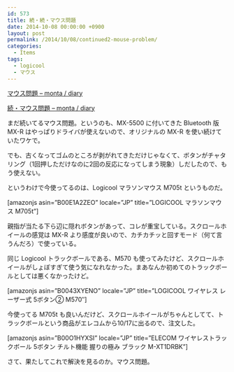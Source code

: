 ```yaml
---
id: 573
title: 続・続・マウス問題
date: 2014-10-08 00:00:00 +0900
layout: post
permalink: /2014/10/08/continued2-mouse-problem/
categories:
  - Items
tags:
  - logicool
  - マウス
---
```

[マウス問題 &#8211; monta / diary](http://monta.ampomtan.com/1319)
  
[続・マウス問題 &#8211; monta / diary](http://monta.ampomtan.com/1611)

まだ続いてるマウス問題。というのも、MX-5500 に付いてきた Bluetooth 版 MX-R はやっぱりドライバが使えないので、オリジナルの MX-R を使い続けていたワケで。
  
でも、古くなってゴムのところが剥がれてきただけじゃなくて、ボタンがチャタリング（1回押しただけなのに2回の反応になってしまう現象）しだしたので、もう使えない。

というわけで今使ってるのは、Logicool マラソンマウス M705t というものだ。

[amazonjs asin=&#8221;B00E1A2ZEO&#8221; locale=&#8221;JP&#8221; title=&#8221;LOGICOOL マラソンマウス M705t&#8221;]

<!--more-->

親指が当たる下ら辺に隠れボタンがあって、コレが重宝している。スクロールホイールの感覚は MX-R より感度が良いので、カチカチッと回すモード（何て言うんだろ）で使っている。
  
同じ Logicool トラックボールである、M570 も使ってみたけど、スクロールホイールがしょぼすぎて使う気になれなかった。まあなんか初めてのトラックボールとしては悪くなかったけど。

[amazonjs asin=&#8221;B0043XYENO&#8221; locale=&#8221;JP&#8221; title=&#8221;LOGICOOL ワイヤレス レーザー式 5ボタン② M570&#8243;]

今使ってる M705t も良いんだけど、スクロールホイールがちゃんとしてて、トラックボールという商品がエレコムから10/17に出るので、注文した。

[amazonjs asin=&#8221;B00O1HYXSI&#8221; locale=&#8221;JP&#8221; title=&#8221;ELECOM ワイヤレストラックボール 5ボタン チルト機能 握りの極み ブラック M-XT1DRBK&#8221;]

さて、果たしてこれで解決を見るのか。マウス問題。
